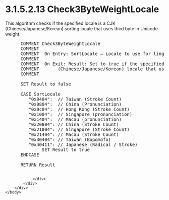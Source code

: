 <html dir="LTR" xmlns:mshelp="http://msdn.microsoft.com/mshelp" xmlns:ddue="http://ddue.schemas.microsoft.com/authoring/2003/5" xmlns:xlink="http://www.w3.org/1999/xlink" xmlns:tool="http://www.microsoft.com/tooltip">
    <head>
        <meta http-equiv="Content-Type" content="text/html; CHARSET=utf-8"></meta>
        <meta name="save" content="history"></meta>
        <title>3.1.5.2.13 Check3ByteWeightLocale</title>
        <xml>
            <mshelp:toctitle title="3.1.5.2.13 Check3ByteWeightLocale"></mshelp:toctitle>
            <mshelp:rltitle title="[MS-UCODEREF]: Check3ByteWeightLocale"></mshelp:rltitle>
            <mshelp:keyword index="A" term="0316ec39-f86e-49c1-af8b-f643ffa052ab"></mshelp:keyword>
            <mshelp:attr name="DCSext.ContentType" value="open specification"></mshelp:attr>
            <mshelp:attr name="AssetID" value="0316ec39-f86e-49c1-af8b-f643ffa052ab"></mshelp:attr>
            <mshelp:attr name="TopicType" value="kbRef"></mshelp:attr>
            <mshelp:attr name="DCSext.Title" value="[MS-UCODEREF]: Check3ByteWeightLocale" />
        </xml>
    </head>
    <body>
        <div id="header">
            <h1 class="heading">3.1.5.2.13 Check3ByteWeightLocale</h1>
        </div>
        <div id="mainSection">
            <div id="mainBody">
                <div id="allHistory" class="saveHistory"></div>
                <div id="sectionSection0" class="section" name="collapseableSection">
                    

<p>This algorithm checks if the specified locale is a CJK
(Chinese/Japanese/Korean) sorting locale that uses third byte in Unicode
weight.</p>

<dl>
<dd>
<div><pre> COMMENT Check3ByteWeightLocale
 COMMENT
 COMMENT  On Entry: SortLocale – Locale to use for linguistic sorting data
 COMMENT
 COMMENT  On Exit: Result: Set to true if the specified locale is a CJK 
 COMMENT       (Chinese/Japanese/Korean) locale that uses third byte in Unicode weight
 COMMENT
  
 SET Result to false
  
 CASE SortLocale
    &quot;0x0404&quot;:  // Taiwan (Stroke Count)
    &quot;0x0804&quot;:  // China (Pronunciation)
    &quot;0x0c04&quot;:  // Hong Kong (Stroke Count)
    &quot;0x1004&quot;:  // Singapore (pronunciation)
    &quot;0x1404&quot;:  // Macau (pronunciation)
    &quot;0x20804&quot;: // China (Stroke Count)
    &quot;0x21004&quot;: // Singapore (Stroke Count)
    &quot;0x21404&quot;: // Macau (Stroke Count)
    &quot;0x30404&quot;: // Taiwan (Bopomofo)
    &quot;0x40411&quot;: // Japanese (Radical / Stroke)
         SET Result to true
 ENDCASE
  
 RETURN Result
  
</pre></div>
</dd></dl>


                </div>
            </div>
        </div>
    </body>
</html>